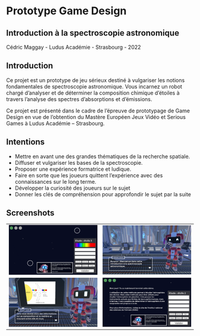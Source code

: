 # Prototype Game Design 
## Introduction à la spectroscopie astronomique

Cédric Maggay - Ludus Académie - Strasbourg - 2022

## Introduction
Ce projet est un prototype de jeu sérieux destiné à vulgariser les notions fondamentales de spectroscopie astronomique. Vous incarnez un robot chargé d’analyser et de déterminer la composition chimique d’étoiles à travers l’analyse des spectres d’absorptions et d’émissions.

Ce projet est présenté dans le cadre de l’épreuve de prototypage de Game Design en vue de l’obtention du Mastère Européen Jeux Vidéo et Serious Games à Ludus Académie – Strasbourg. 

## Intentions
- Mettre en avant une des grandes thématiques de la recherche spatiale.
- Diffuser et vulgariser les bases de la spectroscopie.
- Proposer une expérience formatrice et ludique. 
- Faire en sorte que les joueurs quittent l’expérience avec des connaissances sur le long terme.
- Développer la curiosité des joueurs sur le sujet 
- Donner les clés de compréhension pour approfondir le sujet par la suite

## Screenshots

<table>
	<tr>
		<td><img src="img/1.PNG" width="500"></td>
		<td><img src="img/2.PNG" width="500"></td>
	</tr>
	<tr>
		<td><img src="img/3.PNG" width="500"></td>
		<td><img src="img/4.PNG" width="500"></td>
	</tr>
</table>
